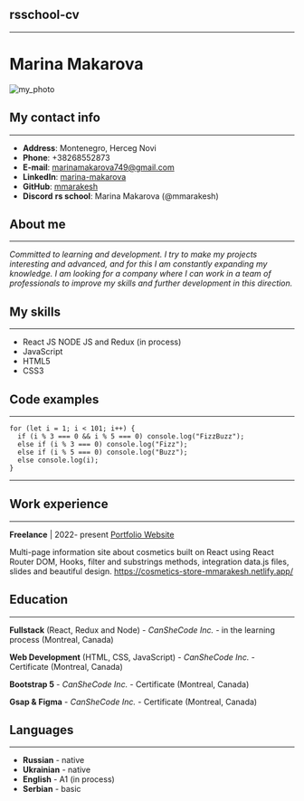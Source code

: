 ## rsschool-cv
---

# Marina Makarova
![my_photo](myPhoto.png)

## My contact info
---
* __Address__: Montenegro, Herceg Novi
* __Phone__: +38268552873
* __E-mail__: marinamakarova749@gmail.com 
* __LinkedIn__: [marina-makarova](https://www.linkedin.com/in/marina-makarova-b571a2247/)
* __GitHub__: [mmarakesh](https://github.com/mmarakesh)
* __Discord__ __rs school__: Marina Makarova (@mmarakesh)

## About me
---
_Сommitted to learning and development.
I try to make my projects interesting and advanced,
and for this I am constantly expanding my knowledge.
I am looking for a company where I can work in a team of professionals
to improve my skills and further development in this direction._

## My skills
---
* React JS NODE JS and Redux (in process)
* JavaScript
* HTML5
* CSS3

## Code examples
---
```
for (let i = 1; i < 101; i++) {
  if (i % 3 === 0 && i % 5 === 0) console.log("FizzBuzz");
  else if (i % 3 === 0) console.log("Fizz");
  else if (i % 5 === 0) console.log("Buzz");
  else console.log(i);
}
```
---
## Work experience
---
__Freelance__ | 2022- present
[Portfolio Website](https://portfolio-project-me.glitch.me/)

Multi-page information site about cosmetics built on React using React Router DOM, Hooks, filter and substrings methods, integration data.js files, slides and beautiful design.   https://cosmetics-store-mmarakesh.netlify.app/

## Education
---
__Fullstack__ (React, Redux and Node) - _CanSheCode Inc._ - in the learning process (Montreal, Canada)

__Web Development__ (HTML, CSS, JavaScript) - _CanSheCode Inc._ - Certificate (Montreal, Canada)

__Bootstrap 5__ - _CanSheCode Inc._ - Certificate (Montreal, Canada)

__Gsap & Figma__ - _CanSheCode Inc._ - Certificate (Montreal, Canada)
 
## Languages
---
* __Russian__ - native
* __Ukrainian__ - native
* __English__ - A1 (in process)
* __Serbian__ - basic
